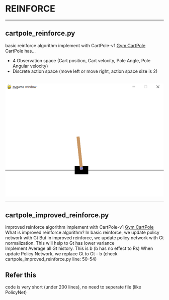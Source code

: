 # REINFORCE

---

## cartpole_reinforce.py
basic reinforce algorithm implement with CartPole-v1 [Gym CartPole](https://gymnasium.farama.org/environments/classic_control/cart_pole/)
<br>
CartPole has...
- 4 Observation space (Cart position, Cart velocity, Pole Angle, Pole Angular velocity)
- Discrete action space (move left or move right, action space size is 2)
<br>
<img src="./img/Cartpole.png"></img>

---

## cartpole_improved_reinforce.py
improved reinforce algorithm implement with CartPole-v1 [Gym CartPole](https://gymnasium.farama.org/environments/classic_control/cart_pole/)
<br>
What is improved reinforce algorithm?
In basic reinforce, we update policy network with Gt
But in improved reinforce, we update policy network with Gt normalization. This will help to Gt has lower variance
<br>
Implement
Average all Gt history. This is b (b has no effect to Rs)
When update Policy Network, we replace Gt to Gt - b (check cartpole_improved_reinforce.py line: 50-54)


## Refer this
code is very short (under 200 lines), no need to seperate file (like PolicyNet)